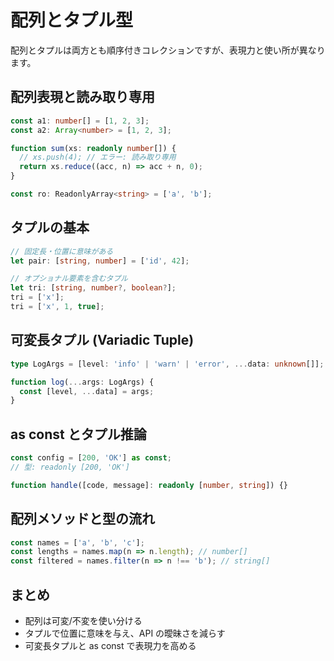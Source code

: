 # 配列とタプル型

配列とタプルは両方とも順序付きコレクションですが、表現力と使い所が異なります。

## 配列表現と読み取り専用

```ts
const a1: number[] = [1, 2, 3];
const a2: Array<number> = [1, 2, 3];

function sum(xs: readonly number[]) {
  // xs.push(4); // エラー: 読み取り専用
  return xs.reduce((acc, n) => acc + n, 0);
}

const ro: ReadonlyArray<string> = ['a', 'b'];
```

## タプルの基本

```ts
// 固定長・位置に意味がある
let pair: [string, number] = ['id', 42];

// オプショナル要素を含むタプル
let tri: [string, number?, boolean?];
tri = ['x'];
tri = ['x', 1, true];
```

## 可変長タプル (Variadic Tuple)

```ts
type LogArgs = [level: 'info' | 'warn' | 'error', ...data: unknown[]];

function log(...args: LogArgs) {
  const [level, ...data] = args;
}
```

## as const とタプル推論

```ts
const config = [200, 'OK'] as const;
// 型: readonly [200, 'OK']

function handle([code, message]: readonly [number, string]) {}
```

## 配列メソッドと型の流れ

```ts
const names = ['a', 'b', 'c'];
const lengths = names.map(n => n.length); // number[]
const filtered = names.filter(n => n !== 'b'); // string[]
```

## まとめ

- 配列は可変/不変を使い分ける
- タプルで位置に意味を与え、API の曖昧さを減らす
- 可変長タプルと as const で表現力を高める